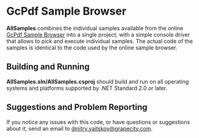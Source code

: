 # GcPdf Sample Browser

**AllSamples** combines the individual samples available from the online
[GcPdf Sample Browser](https://www.grapecity.com/documents-api-pdf/demos/) into a single project,
with a simple console driver that allows to pick and execute individual samples.
The actual code of the samples is identical to the code used by the online sample browser.

## Building and Running

**AllSamples.sln/AllSamples.csproj** should build and run on all operating systems and platforms supported by .NET Standard 2.0 or later.

## Suggestions and Problem Reporting

If you notice any issues with this code, or have questions or suggestions about it, send an email to <dmitry.yaitskov@grapecity.com>.
